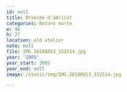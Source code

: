 ```yaml
---
id: null
title: Branche d'abricot
categories: Nature morte
w: 46
h: 27
location: old atelier
note: null
file: IMG_20180813_152514.jpg
year: '2005'
year_start: 2005
year_end: null
image: /static/img/IMG_20180813_152514.jpg

---
```

